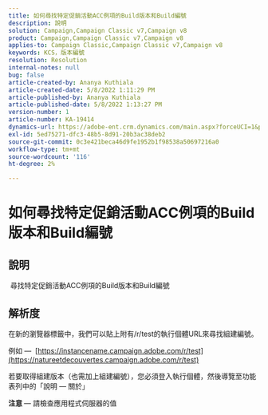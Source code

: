 ```yaml
---
title: 如何尋找特定促銷活動ACC例項的Build版本和Build編號
description: 說明
solution: Campaign,Campaign Classic v7,Campaign v8
product: Campaign,Campaign Classic v7,Campaign v8
applies-to: Campaign Classic,Campaign Classic v7,Campaign v8
keywords: KCS，版本編號
resolution: Resolution
internal-notes: null
bug: false
article-created-by: Ananya Kuthiala
article-created-date: 5/8/2022 1:11:29 PM
article-published-by: Ananya Kuthiala
article-published-date: 5/8/2022 1:13:27 PM
version-number: 1
article-number: KA-19414
dynamics-url: https://adobe-ent.crm.dynamics.com/main.aspx?forceUCI=1&pagetype=entityrecord&etn=knowledgearticle&id=4b80485b-d0ce-ec11-a7b5-0022480a8e40
exl-id: 5ed75271-dfc3-48b5-8d91-20b3ac38deb2
source-git-commit: 0c3e421beca46d9fe1952b1f98538a50697216a0
workflow-type: tm+mt
source-wordcount: '116'
ht-degree: 2%

---
```


# 如何尋找特定促銷活動ACC例項的Build版本和Build編號

## 說明

 尋找特定促銷活動ACC例項的Build版本和Build編號

## 解析度


在新的瀏覽器標籤中，我們可以貼上附有/r/test的執行個體URL來尋找組建編號。

例如 —  [https://instancename.campaign.adobe.com/r/test](https://natureetdecouvertes.campaign.adobe.com/r/test)

若要取得組建版本（也需加上組建編號），您必須登入執行個體，然後導覽至功能表列中的「說明 — 關於」

<b>注意 </b> — 請檢查應用程式伺服器的值
